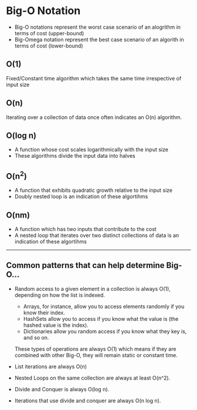 # Big-O Notation
- Big-O notations represent the worst case scenario of an alogrithm in terms of cost (upper-bound)
- Big-Omega notation represent the best case scenario of an algorith in terms of cost (lower-bound)

## O(1)
Fixed/Constant time algorithm which takes the same time irrespective of input size

## O(n)
Iterating over a collection of data once often indicates an O(n) algorithm.

## O(log n)
- A function whose cost scales logarithmically with the input size
- These algorithms divide the input data into halves

## O(n<sup>2</sup>)
- A function that exhibits quadratic growth relative to the input size
- Doubly nested loop is an indication of these algortihms

## O(nm)
- A function which has two inputs that contribute to the cost
- A nested loop that iterates over two distinct collections of data is an indication of these algortihms

---

## Common patterns that can help determine Big-O...
- Random access to a given element in a collection is always O(1), depending on how the list is indexed. 
  - Arrays, for instance, allow you to access elements randomly if you know their index. 
  - HashSets allow you to access if you know what the value is (the hashed value is the index). 
  - Dictionaries allow you random access if you know what they key is, and so on. 
  
  These types of operations are always O(1) which means if they are combined with other Big-O, they will remain static or constant time.

- List iterations are always O(n)
- Nested Loops on the same collection are always at least O(n^2).
- Divide and Conquer is always O(log n).
- Iterations that use divide and conquer are always O(n log n).